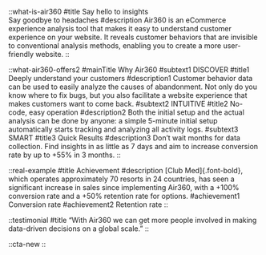 ::what-is-air360
#title
Say hello to insights<br>
Say goodbye to headaches
#description
Air360 is an eCommerce experience analysis tool that makes it easy to understand customer experience on your website. It reveals customer behaviors that are invisible to conventional analysis methods, enabling you to create a more user-friendly website.
::

::what-air360-offers2
#mainTitle
Why Air360
#subtext1
DISCOVER
#title1
Deeply understand your customers
#description1
Customer behavior data can be used to easily analyze the causes of abandonment. Not only do you know where to fix bugs, but you also facilitate a website experience that makes customers want to come back.
#subtext2
INTUITIVE
#title2
No-code, easy operation
#description2
Both the initial setup and the actual analysis can be done by anyone: a simple 5-minute initial setup automatically starts tracking and analyzing all activity logs.
#subtext3
SMART
#title3
Quick Results
#description3
Don’t wait months for data collection. Find insights in as little as 7 days and aim to 
increase conversion rate by up to +55% in 3 months.
::

::real-example
#title
Achievement
#description
[Club Med]{.font-bold}, which operates approximately 70 resorts in 24 countries, has seen a significant increase in sales since implementing Air360, with a +100% conversion rate and a +50% retention rate for options.
#achievement1
Conversion rate
#achievement2
Retention rate
::

::testimonial
#title
“With Air360 we can get more people involved in making data-driven decisions on a global scale.”
::

::cta-new
::